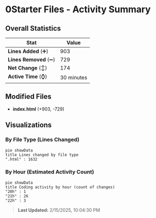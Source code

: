 # 0Starter Files - Activity Summary 

## Overall Statistics

| Stat                   | Value                                                             |
| ---------------------- | ----------------------------------------------------------------- |
| **Lines Added** (➕)   | 903                                          |
| **Lines Removed** (➖) | 729                                        |
| **Net Change** (↕)    | 174                |
| **Active Time** (⌚)   | 30 minutes |


## Modified Files
- **index.html** (+903, -729)

## Visualizations

### By File Type (Lines Changed)

```mermaid
pie showData
title Lines changed by file type
".html" : 1632
```

### By Hour (Estimated Activity Count)

```mermaid
pie showData
title Coding activity by hour (count of changes)
"20h" : 1
"21h" : 26
"22h" : 3
```


> **Last Updated:** 2/15/2025, 10:04:30 PM